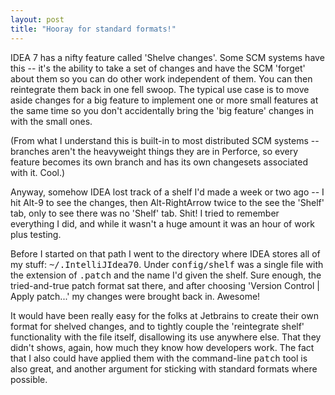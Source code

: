 ```yaml
---
layout: post
title: "Hooray for standard formats!"
---
```




<p>IDEA 7 has a nifty feature called 'Shelve changes'. Some SCM
systems have this -- it's the ability to take a set of changes and
have the SCM 'forget' about them so you can do other work independent
of them. You can then reintegrate them back in one fell swoop. The
typical use case is to move aside changes for a big feature to
implement one or more small features at the same time so you don't
accidentally bring the 'big feature' changes in with the small ones.</p>

<p>(From what I understand this is built-in to most distributed SCM
systems -- branches aren't the heavyweight things they are in
Perforce, so every feature becomes its own branch and has its own
changesets associated with it. Cool.)</p>

<p>Anyway, somehow IDEA lost track of a shelf I'd made a week or two
ago -- I hit Alt-9 to see the changes, then Alt-RightArrow twice to
the see the 'Shelf' tab, only to see there was no 'Shelf' tab. Shit! I
tried to remember everything I did, and while it wasn't a huge amount
it was an hour of work plus testing.</p>

<p>Before I started on that path I went to the directory where IDEA
stores all of my stuff: <tt>~/.IntelliJIdea70</tt>. Under
<tt>config/shelf</tt> was a single file with the extension of
<tt>.patch</tt> and the name I'd given the shelf. Sure enough, the
tried-and-true patch format sat there, and after choosing 'Version
Control | Apply patch...' my changes were brought back in. Awesome!</p>

<p>It would have been really easy for the folks at Jetbrains to create
their own format for shelved changes, and to tightly couple the
'reintegrate shelf' functionality with the file itself, disallowing
its use anywhere else. That they didn't shows, again, how much they
know how developers work. The fact that I also could have applied them
with the command-line <tt>patch</tt> tool is also great,
and another argument for sticking with standard formats where
possible.</p>



